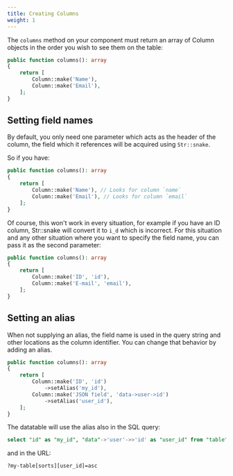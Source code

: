 ```yaml
---
title: Creating Columns
weight: 1
---
```


The `columns` method on your component must return an array of Column objects in the order you wish to see them on the table:

```php
public function columns(): array
{
    return [
        Column::make('Name'),
        Column::make('Email'),
    ];
}
```

## Setting field names

By default, you only need one parameter which acts as the header of the column, the field which it references will be acquired using `Str::snake`.

So if you have:

```php
public function columns(): array
{
    return [
        Column::make('Name'), // Looks for column `name`
        Column::make('Email'), // Looks for column `email`
    ];
}
```

Of course, this won't work in every situation, for example if you have an ID column, Str::snake will convert it to `i_d` which is incorrect. For this situation and any other situation where you want to specify the field name, you can pass it as the second parameter:

```php
public function columns(): array
{
    return [
        Column::make('ID', 'id'),
        Column::make('E-mail', 'email'),
    ];
}
```

## Setting an alias

When not supplying an alias, the field name is used in the query string and other locations as the column identifier.
You can change that behavior by adding an alias.

```php
public function columns(): array
{
    return [
        Column::make('ID', 'id')
            ->setAlias('my_id'),
        Column::make('JSON field', 'data->user->id')
            ->setAlias('user_id'),
    ];
}
```

The datatable will use the alias also in the SQL query:

```sql
select "id" as "my_id", "data"->'user'->>'id' as "user_id" from "table" order by "user_id" asc limit 10 offset 0
```

and in the URL:
```
?my-table[sorts][user_id]=asc
```

